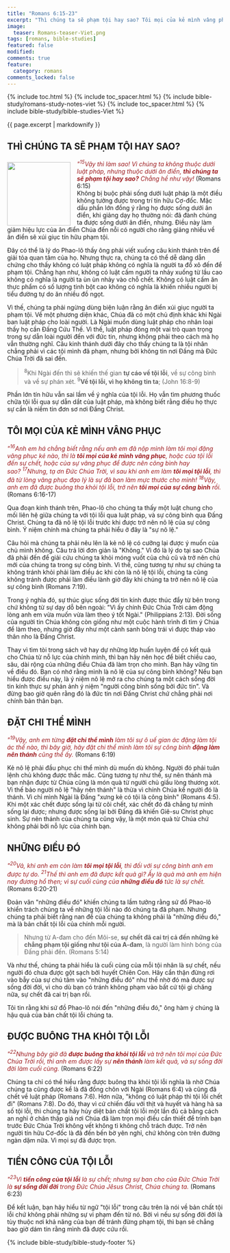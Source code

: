 ```yaml
---
title: "Romans 6:15-23"
excerpt: "Thì chúng ta sẽ phạm tội hay sao? Tôi mọi của kẻ mình vâng phục. Đặt chi thể mình. Những điều đó. Được buông tha khỏi tội lỗi. Tiền công của tội lỗi."
image:
  teaser: Romans-teaser-Viet.png
tags: [romans, bible-studies]
featured: false
modified:
comments: true
feature:
  category: romans
comments_locked: false
---
```


{% include toc.html %}
{% include toc_spacer.html %}
{% include bible-study/romans-study-notes-viet %}
{% include toc_spacer.html %}
{% include bible-study/bible-studies-Viet %}

{{ page.excerpt | markdownify }}

## THÌ CHÚNG TA SẼ PHẠM TỘI HAY SAO?

<div>
<p>
<img alt src="http://vacsf.org/assets/images/Romans-teaser-Viet.png" style="border: 0px none; margin: 7px 15px 0px 0px; max-width: 100%; height: 148px; padding: 0px; float: left;">
    <span style="color: rgb(159, 29, 33);"><i>"<sup>15</sup>Vậy thì làm sao! Vì chúng ta không thuộc dưới luật pháp, nhưng thuộc dưới ân điển, <strong>thì chúng ta sẽ phạm tội hay sao?</strong> Chẳng hề như vậy!</i></span> (Romans 6:15)<br />Không bị buộc phải sống dưới luật pháp là một điều không tưởng được trong trí tín hữu Cơ-đốc. Mặc dầu phần lớn đồng ý rằng họ được sống dưới ân điển, khi giảng dạy họ thường nói: đã đành chúng ta được sống dưới ân điển, nhưng. Điều này làm giảm hiệu lực của ân điển Chúa đến nỗi có người cho rằng giảng nhiều về ân điển sẽ xúi giục tín hữu phạm tội.</p>
</div>

Đây có thể là lý do Phao-lô thấy ông phải viết xuống câu kinh thánh trên để giải tỏa quan tâm của họ. Nhưng thực ra, chúng ta có thể dễ dàng dẫn chứng cho thấy không có luật pháp không có nghĩa là người ta đổ xô đến để phạm tội. Chẳng hạn như, không có luật cấm người ta nhảy xuống từ lầu cao không có nghĩa là người ta ùn ùn nhảy vào chỗ chết. Không có luật cấm ăn thực phẩm có số lượng tinh bột cao không có nghĩa là khiến nhiều người bị tiểu đường tự do ăn nhiều đồ ngọt.

Vì thế, chúng ta phải ngừng dùng biện luận rằng ân điển xúi giục người ta phạm tội. Về một phương diện khác, Chúa đã có một chủ định khác khi Ngài ban luật pháp cho loài người. Là Ngài muốn dùng luật pháp cho nhân loại thấy họ cần Đấng Cứu Thế. Vì thế, luật pháp đóng một vai trò quan trọng trong sự dẫn loài người đến với đức tin, nhưng không phải theo cách mà họ vẫn thường nghĩ. Câu kinh thánh dưới đây cho thấy chúng ta là tội nhân chẳng phải vì các tội mình đã phạm, nhưng bởi không tin nơi Đấng mà Đức Chúa Trời đã sai đến.

> <sup>8</sup>Khi Ngài đến thì sẽ khiến thế gian <strong>tự cáo về tội lỗi</strong>, về sự công bình và về sự phán xét. <sup>9</sup><strong>Về tội lỗi, vì họ không tin ta</strong>; (John 16:8-9)

Phần lớn tín hữu vẫn sai lầm về ý nghĩa của tội lỗi. Họ vẫn tìm phương thuốc chữa tội lỗi qua sự dẫn dắt của luật pháp, mà không biết rằng điều họ thực sự cần là niềm tin đơn sơ nơi Đấng Christ.

## TÔI MỌI CỦA KẺ MÌNH VÂNG PHỤC

<span style="color: rgb(159, 29, 33);">
<i>"<sup>16</sup>Anh em há chẳng biết rằng nếu anh em đã nộp mình làm tôi mọi đặng vâng phục kẻ nào, thì là <strong>tôi mọi của kẻ mình vâng phục</strong>, hoặc của tội lỗi đến sự chết, hoặc của sự vâng phục để được nên công bình hay sao? <sup>17</sup>Nhưng, tạ ơn Ðức Chúa Trời, vì sau khi anh em làm <strong>tôi mọi tội lỗi</strong>, thì đã từ lòng vâng phục đạo lý là sự đã ban làm mực thước cho mình! <sup>18</sup>Vậy, anh em đã được buông tha khỏi tội lỗi, trở nên <strong>tôi mọi của sự công bình</strong> rồi.</i></span> (Romans 6:16-17)

Qua đoạn kinh thánh trên, Phao-lô cho chúng ta thấy một luật chung cho mối liên hệ giữa chúng ta với tội lỗi qua luật pháp, và sự công bình qua Đấng Christ. Chúng ta đã nô lệ tội lỗi trước khi được trở nên nô lệ của sự công bình. Ý niệm chính mà chúng ta phải hiểu ở đây là "sự nô lệ."

Câu hỏi mà chúng ta phải nêu lên là kẻ nô lệ có cưỡng lại được ý muốn của chủ mình không. Câu trả lời đơn giản là "Không." Vì đó là lý do tại sao Chúa đã phải đến để giải cứu chúng ta khỏi móng vuốt của chủ cũ và trở nên chủ mới của chúng ta trong sự công bình. Vì thế, cũng tương tự như sự chúng ta không tránh khỏi phải làm điều ác khi còn là nô lệ tội lỗi, chúng ta cũng không tránh được phải làm điều lành giờ đây khi chúng ta trở nên nô lệ của sự công bình (Romans 7:19).

Trong ý nghĩa đó, sự thúc giục sống đời tin kính được thúc đẩy từ bên trong chứ không từ sự dạy dỗ bên ngoài: "Vì ấy chính Ðức Chúa Trời cảm động lòng anh em vừa muốn vừa làm theo ý tốt Ngài." (Philippians 2:13). Đời sống của người tin Chúa không còn giống như một cuộc hành trình đi tìm ý Chúa để làm theo, nhưng giờ đây như một cành sanh bông trái vì được tháp vào thân nho là Đấng Christ.

Thay vì tìm tòi trong sách vở hay dự những lớp huấn luyện để có kết quả cho Chúa từ nỗ lực của chính mình, thì bạn hãy nên học để biết chiều cao, sâu, dài rộng của những điều Chúa đã làm trọn cho mình. Bạn hãy vững tin về điều đó. Bạn có nhớ rằng mình là nô lệ của sự công bỉnh không? Nếu bạn hiểu được điều này, là ý niệm nô lệ mở ra cho chúng ta một cách sống đời tin kính thực sự phản ảnh ý niệm "người công bình sống bởi đức tin". Và đừng bao giờ quên rằng đó là đức tin nơi Đấng Christ chứ chẳng phải nơi chính bản thân bạn.

## ĐẶT CHI THỂ MÌNH

<span style="color: rgb(159, 29, 33);">
<i>"<sup>19</sup>Vậy, anh em từng <strong>đặt chi thể mình</strong> làm tôi sự ô uế gian ác đặng làm tội ác thể nào, thì bây giờ, hãy đặt chi thể mình làm tôi sự công bình <strong>đặng làm nên thánh</strong> cũng thể ấy.</i></span> (Romans 6:19)

Kẻ nô lệ phải đầu phục chi thể mình dù muốn dù không. Người đó phải tuân lệnh chủ không được thắc mắc. Cũng tương tự như thế, sự nên thánh mà bạn nhận được từ Chúa cũng là món quà từ người chủ giầu lòng thương xót. Vì thế bảo người nô lệ "hãy nên thánh" là thừa vì chính Chúa kể người đó là thánh. Vì chỉ mình Ngài là Đấng "xưng kẻ có tội là công bình" (Romans 4:5). Khi một xác chết được sống lại từ cõi chết, xác chết đó đã chẳng tự mình sống lại được; nhưng được sống lại bởi Đấng đã khiến Giê-su Christ phục sinh. Sự nên thánh của chúng ta cũng vậy, là một món quà từ Chúa chứ không phải bởi nỗ lực của chính bạn.

## NHỮNG ĐIỀU ĐÓ

<span style="color: rgb(159, 29, 33);">
<i>"<sup>20</sup>Vả, khi anh em còn làm <strong>tôi mọi tội lỗi</strong>, thì đối với sự công bình anh em được tự do. <sup>21</sup>Thế thì anh em đã được kết quả gì? Ấy là quả mà anh em hiện nay đương hổ thẹn; vì sự cuối cùng của <strong>những điều đó</strong> tức là sự chết.</i></span> (Romans 6:20-21)

Đoản văn "những điều đó" khiến chúng ta lầm tưởng rằng sứ đồ Phao-lô khiển trách chúng ta về những tội lỗi nào đó chúng ta đã phạm. Nhưng chúng ta phải biết rằng nan đề của chúng ta không phải là "những điều đó," mà là bản chất tội lỗi của chính mỗi người.

> Nhưng từ A-đam cho đến Môi-se, <strong>sự chết đã cai trị cả đến những kẻ chẳng phạm tội giống như tội của A-đam</strong>, là người làm hình bóng của Ðấng phải đến. (Romans 5:14)

Và như thế, chúng ta phải hiểu là cuối cùng của mỗi tội nhân là sự chết, nếu người đó chưa được gột sạch bởi huyết Chiên Con. Hãy cẩn thận đừng rơi vào bẫy của sự chú tâm vào "những điều đó" như thể nhờ đó mà được sự sống đời đời, vì cho dù bạn có tránh không phạm vào bất cứ tội gì chăng nữa, sự chết đã cai trị bạn rồi.

Tôi tin rằng khi sứ đồ Phao-lô nói đến "những điều đó," ông hàm ý chúng là hậu quả của bản chất tội lỗi chúng ta.

## ĐƯỢC BUÔNG THA KHỎI TỘI LỖI

<span style="color: rgb(159, 29, 33);">
<i>"<sup>22</sup>Nhưng bây giờ đã <strong>được buông tha khỏi tội lỗi</strong> và trở nên tôi mọi của Ðức Chúa Trời rồi, thì anh em được lấy sự <strong>nên thánh</strong> làm kết quả, và sự sống đời đời làm cuối cùng.</i></span> (Romans 6:22)

Chúng ta chỉ có thể hiểu rằng được buông tha khỏi tội lỗi nghĩa là nhờ Chúa chúng ta cũng được kể là đã đồng chôn với Ngài (Romans 6:4) và cũng đã chết về luật pháp (Romans 7:6). Hơn nữa, "không có luật pháp thì tội lỗi chết đi" (Romans 7:8). Do đó, thay vì cứ chiến đấu với thịt và huyết và hàng hà sa số tội lỗi, thì chúng ta hãy hủy diệt bản chất tội lỗi một lần đủ cả bằng cách an nghỉ ở chân thập giá nơi Chúa đã làm trọn mọi điều cần thiết để trình bạn trước Đức Chúa Trời không vết không tì không chỗ trách được. Trở nên người tín hữu Cơ-đốc là đã đến bến bờ yên nghỉ, chứ không còn trên đường ngàn dặm nữa. Vì mọi sự đã được trọn.

## TIỀN CÔNG CỦA TỘI LỖI

<span style="color: rgb(159, 29, 33);">
<i>"<sup>23</sup>Vì <strong>tiền công của tội lỗi</strong> là sự chết; nhưng sự ban cho của Ðức Chúa Trời là <strong>sự sống đời đời</strong> trong Ðức Chúa Jêsus Christ, Chúa chúng ta.</i></span> (Romans 6:23)

Để kết luận, bạn hãy hiểu từ ngữ "tội lỗi" trong câu trên là nói về bản chất tội lỗi chứ không phải những sự vi phạm đến từ nó. Bởi vì nếu sự sống đời đời là tùy thuộc nơi khả năng của bạn để tránh đừng phạm tội, thì bạn sẽ chẳng bao giờ dám tin rằng mình đã được cứu rồi.


{% include bible-study/bible-study-footer %}

